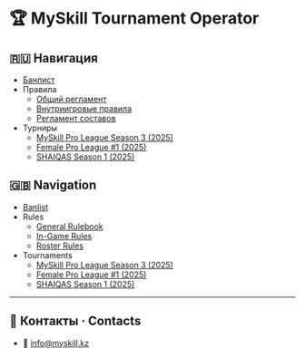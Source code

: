 # 🏆 MySkill Tournament Operator

## 🇷🇺 Навигация
- [Банлист](banlist/banlist.md)
- Правила
  - [Общий регламент](rules/general/general_rulebook_rus.md)
  - [Внутриигровые правила](rules/general/in_game_rules_rus.md)
  - [Регламент составов](rules/general/roster_rules_rus.md)
- Турниры
  - [MySkill Pro League Season 3 (2025)](tournaments/2025/MySkill%20Pro%20League%20Season%203.md)
  - [Female Pro League #1 (2025)](tournaments/2025/Female%20Pro%20League%20%231.md)
  - [SHAIQAS Season 1 (2025)](tournaments/2025/SHAIQAS%20Season%201.md)

## 🇬🇧 Navigation
- [Banlist](banlist/banlist.md)
- Rules
  - [General Rulebook](rules/general/general_rulebook_eng.md)
  - [In-Game Rules](rules/general/in_game_rules_eng.md)
  - [Roster Rules](rules/general/roster_rules_eng.md)
- Tournaments
  - [MySkill Pro League Season 3 (2025)](tournaments/2025/MySkill%20Pro%20League%20Season%203.md)
  - [Female Pro League #1 (2025)](tournaments/2025/Female%20Pro%20League%20%231.md)
  - [SHAIQAS Season 1 (2025)](tournaments/2025/SHAIQAS%20Season%201.md)

---

## 📌 Контакты · Contacts
- 📧 info@myskill.kz
